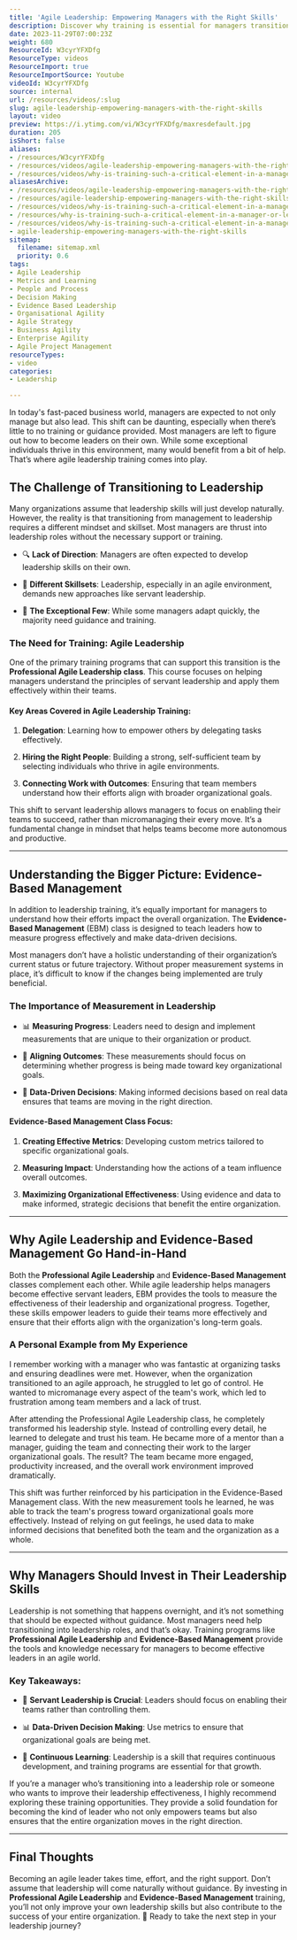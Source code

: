 ```yaml
---
title: 'Agile Leadership: Empowering Managers with the Right Skills'
description: Discover why training is essential for managers transitioning to agile leaders in a complex world. Join Martin Hinshelwood for insights on thriving teams!
date: 2023-11-29T07:00:23Z
weight: 680
ResourceId: W3cyrYFXDfg
ResourceType: videos
ResourceImport: true
ResourceImportSource: Youtube
videoId: W3cyrYFXDfg
source: internal
url: /resources/videos/:slug
slug: agile-leadership-empowering-managers-with-the-right-skills
layout: video
preview: https://i.ytimg.com/vi/W3cyrYFXDfg/maxresdefault.jpg
duration: 205
isShort: false
aliases:
- /resources/W3cyrYFXDfg
- /resources/videos/agile-leadership-empowering-managers-with-the-right-skills
- /resources/videos/why-is-training-such-a-critical-element-in-a-manager-or-leaders-journey
aliasesArchive:
- /resources/videos/agile-leadership-empowering-managers-with-the-right-skills
- /resources/agile-leadership-empowering-managers-with-the-right-skills
- /resources/videos/why-is-training-such-a-critical-element-in-a-manager-or-leader's-journey
- /resources/why-is-training-such-a-critical-element-in-a-manager-or-leader's-journey
- /resources/videos/why-is-training-such-a-critical-element-in-a-manager-or-leaders-journey
- agile-leadership-empowering-managers-with-the-right-skills
sitemap:
  filename: sitemap.xml
  priority: 0.6
tags:
- Agile Leadership
- Metrics and Learning
- People and Process
- Decision Making
- Evidence Based Leadership
- Organisational Agility
- Agile Strategy
- Business Agility
- Enterprise Agility
- Agile Project Management
resourceTypes:
- video
categories:
- Leadership

---
```

In today's fast-paced business world, managers are expected to not only manage but also lead. This shift can be daunting, especially when there’s little to no training or guidance provided. Most managers are left to figure out how to become leaders on their own. While some exceptional individuals thrive in this environment, many would benefit from a bit of help. That’s where agile leadership training comes into play.

## The Challenge of Transitioning to Leadership

Many organizations assume that leadership skills will just develop naturally. However, the reality is that transitioning from management to leadership requires a different mindset and skillset. Most managers are thrust into leadership roles without the necessary support or training.

- 🔍 **Lack of Direction**: Managers are often expected to develop leadership skills on their own.

- 🧠 **Different Skillsets**: Leadership, especially in an agile environment, demands new approaches like servant leadership.

- 🚀 **The Exceptional Few**: While some managers adapt quickly, the majority need guidance and training.

### The Need for Training: Agile Leadership

One of the primary training programs that can support this transition is the **Professional Agile Leadership class**. This course focuses on helping managers understand the principles of servant leadership and apply them effectively within their teams.

#### Key Areas Covered in Agile Leadership Training:

1. **Delegation**: Learning how to empower others by delegating tasks effectively.

3. **Hiring the Right People**: Building a strong, self-sufficient team by selecting individuals who thrive in agile environments.

5. **Connecting Work with Outcomes**: Ensuring that team members understand how their efforts align with broader organizational goals.

This shift to servant leadership allows managers to focus on enabling their teams to succeed, rather than micromanaging their every move. It’s a fundamental change in mindset that helps teams become more autonomous and productive.

* * *

## Understanding the Bigger Picture: Evidence-Based Management

In addition to leadership training, it’s equally important for managers to understand how their efforts impact the overall organization. The **Evidence-Based Management** (EBM) class is designed to teach leaders how to measure progress effectively and make data-driven decisions.

Most managers don’t have a holistic understanding of their organization’s current status or future trajectory. Without proper measurement systems in place, it’s difficult to know if the changes being implemented are truly beneficial.

### The Importance of Measurement in Leadership

- 📊 **Measuring Progress**: Leaders need to design and implement measurements that are unique to their organization or product.

- 🎯 **Aligning Outcomes**: These measurements should focus on determining whether progress is being made toward key organizational goals.

- 🚦 **Data-Driven Decisions**: Making informed decisions based on real data ensures that teams are moving in the right direction.

#### Evidence-Based Management Class Focus:

1. **Creating Effective Metrics**: Developing custom metrics tailored to specific organizational goals.

3. **Measuring Impact**: Understanding how the actions of a team influence overall outcomes.

5. **Maximizing Organizational Effectiveness**: Using evidence and data to make informed, strategic decisions that benefit the entire organization.

* * *

## Why Agile Leadership and Evidence-Based Management Go Hand-in-Hand

Both the **Professional Agile Leadership** and **Evidence-Based Management** classes complement each other. While agile leadership helps managers become effective servant leaders, EBM provides the tools to measure the effectiveness of their leadership and organizational progress. Together, these skills empower leaders to guide their teams more effectively and ensure that their efforts align with the organization's long-term goals.

### A Personal Example from My Experience

I remember working with a manager who was fantastic at organizing tasks and ensuring deadlines were met. However, when the organization transitioned to an agile approach, he struggled to let go of control. He wanted to micromanage every aspect of the team's work, which led to frustration among team members and a lack of trust.

After attending the Professional Agile Leadership class, he completely transformed his leadership style. Instead of controlling every detail, he learned to delegate and trust his team. He became more of a mentor than a manager, guiding the team and connecting their work to the larger organizational goals. The result? The team became more engaged, productivity increased, and the overall work environment improved dramatically.

This shift was further reinforced by his participation in the Evidence-Based Management class. With the new measurement tools he learned, he was able to track the team's progress toward organizational goals more effectively. Instead of relying on gut feelings, he used data to make informed decisions that benefited both the team and the organization as a whole.

* * *

## Why Managers Should Invest in Their Leadership Skills

Leadership is not something that happens overnight, and it’s not something that should be expected without guidance. Most managers need help transitioning into leadership roles, and that’s okay. Training programs like **Professional Agile Leadership** and **Evidence-Based Management** provide the tools and knowledge necessary for managers to become effective leaders in an agile world.

### Key Takeaways:

- 🎯 **Servant Leadership is Crucial**: Leaders should focus on enabling their teams rather than controlling them.

- 📊 **Data-Driven Decision Making**: Use metrics to ensure that organizational goals are being met.

- 🌱 **Continuous Learning**: Leadership is a skill that requires continuous development, and training programs are essential for that growth.

If you’re a manager who’s transitioning into a leadership role or someone who wants to improve their leadership effectiveness, I highly recommend exploring these training opportunities. They provide a solid foundation for becoming the kind of leader who not only empowers teams but also ensures that the entire organization moves in the right direction.

* * *

## Final Thoughts

Becoming an agile leader takes time, effort, and the right support. Don’t assume that leadership will come naturally without guidance. By investing in **Professional Agile Leadership** and **Evidence-Based Management** training, you’ll not only improve your own leadership skills but also contribute to the success of your entire organization. 🚀 Ready to take the next step in your leadership journey?
